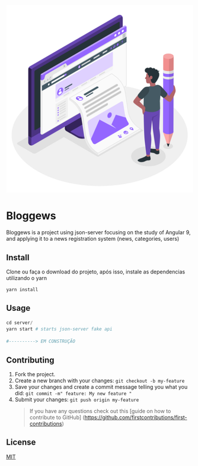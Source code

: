 <h1 align="center">
    <img alt="Bloggews" title="#Bloggews" src="./assets/banner.png" />
    <br>
</h1>

# Bloggews

Bloggews is a project using json-server focusing on the study of Angular 9, and applying it to a news registration system (news, categories, users)

## Install

Clone ou faça o download do projeto, após isso, instale as dependencias utilizando o yarn

```bash
yarn install
```

## Usage

```python
cd server/
yarn start # starts json-server fake api

#----------> EM CONSTRUÇÃO
```

## Contributing

1. Fork the project.
2. Create a new branch with your changes: `git checkout -b my-feature`
3. Save your changes and create a commit message telling you what you did: `git commit -m" feature: My new feature "`
4. Submit your changes: `git push origin my-feature`
   > If you have any questions check out this [guide on how to contribute to GitHub] (https://github.com/firstcontributions/first-contributions)

## License

[MIT](https://choosealicense.com/licenses/mit/)
